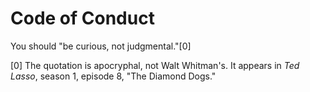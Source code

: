 <!--
Copyright (c) 2022 Eikloof
SPDX-License-Identifier: BSD-2-Clause-Patent
-->
# Code of Conduct

You should "be curious, not judgmental."[0]

[0] The quotation is apocryphal, not Walt Whitman's. It appears in *Ted Lasso*, season 1, episode 8, "The Diamond Dogs."
